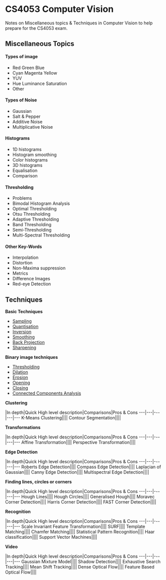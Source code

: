 
# CS4053 Computer Vision

Notes on Miscellaneous topics & Techniques in Computer Vision to help prepare for the CS4053 exam.

## Miscellaneous Topics

#### Types of image
* Red Green Blue
* Cyan Magenta Yellow
* YUV
* Hue Luminance Saturation
* Other

#### Types of Noise
* Gaussian
* Salt & Pepper
* Additive Noise
* Multiplicative Noise

#### Histograms
* 1D histograms
* Histogram smoothing
* Color histograms
* 3D histograms
* Equalisation
* Comparison

#### Thresholding
* Problems
* Bimodal Histogram Analysis
* Optimal Thresholding
* Otsu Thresholding
* Adaptive Thresholding
* Band Thresholding
* Semi-Thresholding
* Multi-Spectral Thresholding

#### Other Key-Words
* Interpolation
* Distortion
* Non-Maxima suppression
* Metrics
* Difference Images
* Red-eye Detection

## Techniques

**Basic Techniques**
* [Sampling](https://github.com/nating/cs-exams/tree/master/assets/notes/fourth-year/computer-vision/notes/techniques/basic-techniques.md#sampling)
* [Quantisation](https://github.com/nating/cs-exams/tree/master/assets/notes/fourth-year/computer-vision/notes/techniques/basic-techniques.md#quantisation)
* [Inversion](https://github.com/nating/cs-exams/tree/master/assets/notes/fourth-year/computer-vision/notes/techniques/basic-techniques.md#inversion)
* [Smoothing](https://github.com/nating/cs-exams/tree/master/assets/notes/fourth-year/computer-vision/notes/techniques/basic-techniques.md#smoothing)
* [Back Projection](https://github.com/nating/cs-exams/tree/master/assets/notes/fourth-year/computer-vision/notes/techniques/basic-techniques.md#back-projection)
* [Sharpening](https://github.com/nating/cs-exams/tree/master/assets/notes/fourth-year/computer-vision/notes/techniques/basic-techniques.md#sharpening)

**Binary image techniques**
* [Thresholding](https://github.com/nating/cs-exams/tree/master/assets/notes/fourth-year/computer-vision/notes/techniques/binary-image-techniques.md#thresholding)
* [Dilation](https://github.com/nating/cs-exams/tree/master/assets/notes/fourth-year/computer-vision/notes/techniques/binary-image-techniques.md#dilation)
* [Erosion](https://github.com/nating/cs-exams/tree/master/assets/notes/fourth-year/computer-vision/notes/techniques/binary-image-techniques.md#erosion)
* [Opening](https://github.com/nating/cs-exams/tree/master/assets/notes/fourth-year/computer-vision/notes/techniques/binary-image-techniques.md#opening)
* [Closing](https://github.com/nating/cs-exams/tree/master/assets/notes/fourth-year/computer-vision/notes/techniques/binary-image-techniques.md#closing)
* [Connected Components Analysis](https://github.com/nating/cs-exams/tree/master/assets/notes/fourth-year/computer-vision/notes/techniques/binary-image-techniques.md#connected-components-analysis)

**Clustering**

|In depth|Quick High level description|Comparisons|Pros & Cons
---|---|---|---|---
K-Means Clustering||||
Contour Segmentation||||

**Transformations**

|In depth|Quick High level description|Comparisons|Pros & Cons
---|---|---|---|---
Affine Transformation||||
Perspective Transformation||||

**Edge Detection**

|In depth|Quick High level description|Comparisons|Pros & Cons
---|---|---|---|---
Roberts Edge Detection||||
Compass Edge Detection||||
Laplacian of Gaussian||||
Canny Edge Detection||||
Multispectral Edge Detection||||

**Finding lines, circles or corners**

|In depth|Quick High level description|Comparisons|Pros & Cons
---|---|---|---|---
Hough Lines||||
Hough Circles||||
Generalised Hough||||
Moravec Corner Detection||||
Harris Corner Detection||||
FAST Corner Detection||||

**Recognition**

|In depth|Quick High level description|Comparisons|Pros & Cons
---|---|---|---|---
Scale Invariant Feature Transformation||||
SURF||||
Template Matching||||
Chamfer Matching||||
Statistical Pattern Recognition||||
Haar classification||||
Support Vector Machines||||

**Video**

|In depth|Quick High level description|Comparisons|Pros & Cons
---|---|---|---|---
Gaussian Mixture Model||||
Shadow Detection||||
Exhaustive Search Tracking||||
Mean Shift Tracking||||
Dense Optical Flow||||
Feature Based Optical Flow||||
